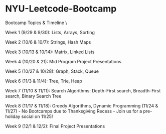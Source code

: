 # NYU-Leetcode-Bootcamp
Bootcamp Topics & Timeline \\

Week 1 (9/29 & 9/30): Lists, Arrays, Sorting

Week 2 (10/6 & 10/7): Strings, Hash Maps

Week 3 (10/13  & 10/14): Matrix, Linked Lists

Week 4 (10/20 & 21): Mid Program Project Presentations

Week 5 (10/27 & 10/28): Graph, Stack, Queue

Week 6 (11/3 & 11/4):  Tree, Trie, Heap

Week 7 (11/10 & 11/11): Search Algorithms: Depth-First search, Breadth-First search, Binary Search Tree

Week 8 (11/17 & 11/18): Greedy Algorithms, Dynamic Programming
(11/24 & 11/27) - No Bootcamps due to Thanksgiving Recess - Join us for a pre-holiday social on 11/25!

Week 9 (12/1 & 12/2): Final Project Presentations

